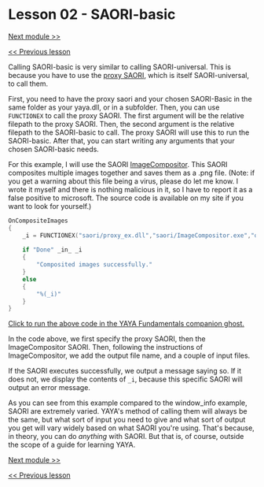 # Lesson 02 - SAORI-basic

[Next module >>](https://github.com/Zichqec/YAYA_Fundamentals/blob/main/Module%2010%20-%20YAYA%20Libraries/00%20-%20YAYA%20as%20SHIORI.md)

[<< Previous lesson](https://github.com/Zichqec/YAYA_Fundamentals/blob/main/Module%20009%20-%20SAORI/01%20-%20SAORI-universal.md)

Calling SAORI-basic is very similar to calling SAORI-universal. This is because you have to use the [proxy SAORI](https://github.com/ukatech/csaori/releases/tag/saori_proxy_ex_v1.0.2), which is itself SAORI-universal, to call them.

First, you need to have the proxy saori and your chosen SAORI-Basic in the same folder as your yaya.dll, or in a subfolder. Then, you can use `FUNCTIONEX` to call the proxy SAORI. The first argument will be the relative filepath to the proxy SAORI. Then, the second argument is the relative filepath to the SAORI-basic to call. The proxy SAORI will use this to run the SAORI-basic. After that, you can start writing any arguments that your chosen SAORI-basic needs.

For this example, I will use the SAORI [ImageCompositor](https://zichqec.github.io/s-the-skeleton/saoris_plugins_tools#imagecompositor). This SAORI composites multiple images together and saves them as a .png file. (Note: if you get a warning about this file being a virus, please do let me know. I wrote it myself and there is nothing malicious in it, so I have to report it as a false positive to microsoft. The source code is available on my site if you want to look for yourself.)

```c
OnCompositeImages
{
	_i = FUNCTIONEX("saori/proxy_ex.dll","saori/ImageCompositor.exe","output.png","shape_circle.png","shape_square.png")
	
	if "Done" _in_ _i
	{
		"Composited images successfully."
	}
	else
	{
		"%(_i)"
	}
}
```

[Click to run the above code in the YAYA Fundamentals companion ghost.](https://zichqec.github.io/s-the-skeleton/jump.html?url=x-ukagaka-link%3Atype%3Devent%26ghost%3DYAYA%20Fundamentals%26info%3DOnExample.M9.L2.CompositeImages)

In the code above, we first specify the proxy SAORI, then the ImageCompositor SAORI. Then, following the instructions of ImageCompositor, we add the output file name, and a couple of input files.

If the SAORI executes successfully, we output a message saying so. If it does not, we display the contents of `_i`, because this specific SAORI will output an error message.

As you can see from this example compared to the window_info example, SAORI are extremely varied. YAYA's method of calling them will always be the same, but what sort of input you need to give and what sort of output you get will vary widely based on what SAORI you're using. That's because, in theory, you can do *anything* with SAORI. But that is, of course, outside the scope of a guide for learning YAYA.

[Next module >>](https://github.com/Zichqec/YAYA_Fundamentals/blob/main/Module%2010%20-%20YAYA%20Libraries/00%20-%20YAYA%20as%20SHIORI.md)

[<< Previous lesson](https://github.com/Zichqec/YAYA_Fundamentals/blob/main/Module%20009%20-%20SAORI/01%20-%20SAORI-universal.md)